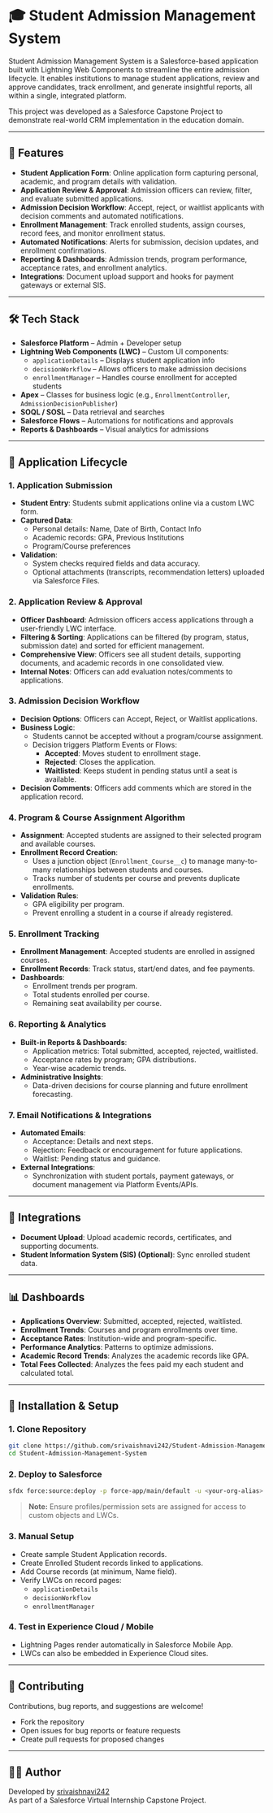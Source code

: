 # 🎓 Student Admission Management System

Student Admission Management System is a Salesforce-based application built with Lightning Web Components to streamline the entire admission lifecycle. It enables institutions to manage student applications, review and approve candidates, track enrollment, and generate insightful reports, all within a single, integrated platform.


This project was developed as a Salesforce Capstone Project to demonstrate real-world CRM implementation in the education domain.

---

## 🚀 Features

- **Student Application Form**: Online application form capturing personal, academic, and program details with validation.
- **Application Review & Approval**: Admission officers can review, filter, and evaluate submitted applications.
- **Admission Decision Workflow**: Accept, reject, or waitlist applicants with decision comments and automated notifications.
- **Enrollment Management**: Track enrolled students, assign courses, record fees, and monitor enrollment status.
- **Automated Notifications**: Alerts for submission, decision updates, and enrollment confirmations.
- **Reporting & Dashboards**: Admission trends, program performance, acceptance rates, and enrollment analytics.
- **Integrations**: Document upload support and hooks for payment gateways or external SIS.

---

## 🛠️ Tech Stack

- **Salesforce Platform** – Admin + Developer setup
- **Lightning Web Components (LWC)** – Custom UI components:
  - `applicationDetails` – Displays student application info
  - `decisionWorkflow` – Allows officers to make admission decisions
  - `enrollmentManager` – Handles course enrollment for accepted students
- **Apex** – Classes for business logic (e.g., `EnrollmentController`, `AdmissionDecisionPublisher`)
- **SOQL / SOSL** – Data retrieval and searches
- **Salesforce Flows** – Automations for notifications and approvals
- **Reports & Dashboards** – Visual analytics for admissions

---

## 📑 Application Lifecycle

### 1. Application Submission

- **Student Entry**: Students submit applications online via a custom LWC form.
- **Captured Data**:
  - Personal details: Name, Date of Birth, Contact Info
  - Academic records: GPA, Previous Institutions
  - Program/Course preferences
- **Validation**:
  - System checks required fields and data accuracy.
  - Optional attachments (transcripts, recommendation letters) uploaded via Salesforce Files.

### 2. Application Review & Approval

- **Officer Dashboard**: Admission officers access applications through a user-friendly LWC interface.
- **Filtering & Sorting**: Applications can be filtered (by program, status, submission date) and sorted for efficient management.
- **Comprehensive View**: Officers see all student details, supporting documents, and academic records in one consolidated view.
- **Internal Notes**: Officers can add evaluation notes/comments to applications.
  
### 3. Admission Decision Workflow

- **Decision Options**: Officers can Accept, Reject, or Waitlist applications.
- **Business Logic**:
  - Students cannot be accepted without a program/course assignment.
  - Decision triggers Platform Events or Flows:
    - **Accepted**: Moves student to enrollment stage.
    - **Rejected**: Closes the application.
    - **Waitlisted**: Keeps student in pending status until a seat is available.
- **Decision Comments**: Officers add comments which are stored in the application record.
  
### 4. Program & Course Assignment Algorithm

- **Assignment**: Accepted students are assigned to their selected program and available courses.
- **Enrollment Record Creation**:
  - Uses a junction object (`Enrollment_Course__c`) to manage many-to-many relationships between students and courses.
  - Tracks number of students per course and prevents duplicate enrollments.
- **Validation Rules**:
  - GPA eligibility per program.
  - Prevent enrolling a student in a course if already registered.

### 5. Enrollment Tracking

- **Enrollment Management**: Accepted students are enrolled in assigned courses.
- **Enrollment Records**: Track status, start/end dates, and fee payments.
- **Dashboards**:
  - Enrollment trends per program.
  - Total students enrolled per course.
  - Remaining seat availability per course.

### 6. Reporting & Analytics

- **Built-in Reports & Dashboards**:
  - Application metrics: Total submitted, accepted, rejected, waitlisted.
  - Acceptance rates by program; GPA distributions.
  - Year-wise academic trends.
- **Administrative Insights**:
  - Data-driven decisions for course planning and future enrollment forecasting.

### 7. Email Notifications & Integrations

- **Automated Emails**:
  - Acceptance: Details and next steps.
  - Rejection: Feedback or encouragement for future applications.
  - Waitlist: Pending status and guidance.
- **External Integrations**:
  - Synchronization with student portals, payment gateways, or document management via Platform Events/APIs.

---

## 🔗 Integrations

- **Document Upload**: Upload academic records, certificates, and supporting documents.
- **Student Information System (SIS) (Optional)**: Sync enrolled student data.

---

## 📊 Dashboards

- **Applications Overview**: Submitted, accepted, rejected, waitlisted.
- **Enrollment Trends**: Courses and program enrollments over time.
- **Acceptance Rates**: Institution-wide and program-specific.
- **Performance Analytics**: Patterns to optimize admissions.
- **Academic Record Trends**: Analyzes the academic records like GPA.
- **Total Fees Collected**: Analyzes the fees paid my each student and calculated total.

---

## 🚦 Installation & Setup

### 1. Clone Repository

```bash
git clone https://github.com/srivaishnavi242/Student-Admission-Management-System.git
cd Student-Admission-Management-System
```

### 2. Deploy to Salesforce

```bash
sfdx force:source:deploy -p force-app/main/default -u <your-org-alias>
```
> **Note:** Ensure profiles/permission sets are assigned for access to custom objects and LWCs.

### 3. Manual Setup

- Create sample Student Application records.
- Create Enrolled Student records linked to applications.
- Add Course records (at minimum, Name field).
- Verify LWCs on record pages:
  - `applicationDetails`
  - `decisionWorkflow`
  - `enrollmentManager`

### 4. Test in Experience Cloud / Mobile

- Lightning Pages render automatically in Salesforce Mobile App.
- LWCs can also be embedded in Experience Cloud sites.

---

## 🤝 Contributing

Contributions, bug reports, and suggestions are welcome!

- Fork the repository
- Open issues for bug reports or feature requests
- Create pull requests for proposed changes

---

## 👩‍💻 Author

Developed by [srivaishnavi242](https://github.com/srivaishnavi242)  
As part of a Salesforce Virtual Internship Capstone Project.
